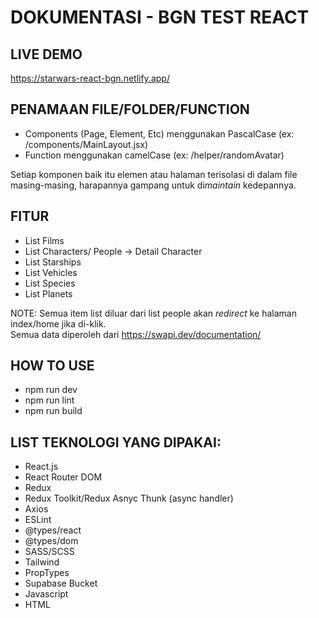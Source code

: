 # DOKUMENTASI - BGN TEST REACT 
## LIVE DEMO
https://starwars-react-bgn.netlify.app/

## PENAMAAN FILE/FOLDER/FUNCTION
* Components (Page, Element, Etc) menggunakan PascalCase (ex: /components/MainLayout.jsx) <br>
* Function menggunakan camelCase (ex: /helper/randomAvatar)

Setiap komponen baik itu elemen atau halaman terisolasi di dalam file masing-masing, harapannya gampang untuk di*maintain* kedepannya.

## FITUR
* List Films
* List Characters/ People -> Detail Character
* List Starships
* List Vehicles
* List Species
* List Planets

NOTE: Semua item list diluar dari list people akan *redirect* ke halaman index/home jika di-klik. <br>
Semua data diperoleh dari https://swapi.dev/documentation/


## HOW TO USE
* npm run dev
* npm run lint
* npm run build 

## LIST TEKNOLOGI YANG DIPAKAI:
* React.js
* React Router DOM
* Redux
* Redux Toolkit/Redux Asnyc Thunk (async handler)
* Axios
* ESLint
* @types/react
* @types/dom
* SASS/SCSS
* Tailwind
* PropTypes
* Supabase Bucket
* Javascript
* HTML
